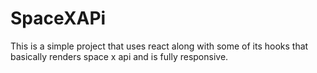 # SpaceXAPi
This is a simple project that uses react along with some of its hooks that basically renders space x api and is fully responsive.
